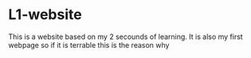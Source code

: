 # L1-website
This is a website based on my 2 secounds of learning. It is also my first webpage so if it is terrable this is the reason why
